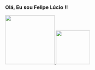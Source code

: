 ### Olá, Eu sou Felipe Lúcio !!
<div >
  <a href="https://github.com/eufelipelucio">
  <img height="160em" src="https://github-readme-stats.vercel.app/api?username=eufelipelucio&show_icons=true&theme=merko&include_all_commits=true&count_private=true"/>
  <img height="110em" src="https://github-readme-stats.vercel.app/api/top-langs/?username=eufelipelucio&layout=compact&langs_count=7&theme=merko"/>
</div>
